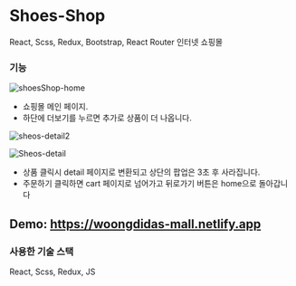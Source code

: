 # **Shoes-Shop**
React, Scss, Redux, Bootstrap, React Router  인터넷 쇼핑몰 

### **기능**
![shoesShop-home](https://user-images.githubusercontent.com/85971333/148727112-5b7bb05f-ed8c-4c23-a55d-53180c4c9f66.png)
+ 쇼핑몰 메인 페이지.
+ 하단에 더보기를 누르면 추가로 상품이 더 나옵니다.




![sheos-detail2](https://user-images.githubusercontent.com/85971333/148727624-6272877e-d86a-4137-9a37-9b1a8c750d6f.png)

![Sheos-detail](https://user-images.githubusercontent.com/85971333/148727503-bc260d57-ae6e-4e06-bc2b-6756dddd63f8.png)
+ 상품 클릭시 detail 페이지로 변환되고 상단의 팝업은 3초 후 사라집니다.
+ 주문하기 클릭하면 cart 페이지로 넘어가고 뒤로가기 버튼은 home으로 돌아갑니다

Demo:  <https://woongdidas-mall.netlify.app>
---

### **사용한 기술 스택**
React, Scss, Redux, JS
